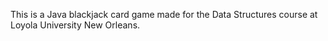 This is a Java blackjack card game made for the Data Structures course at Loyola University New Orleans.